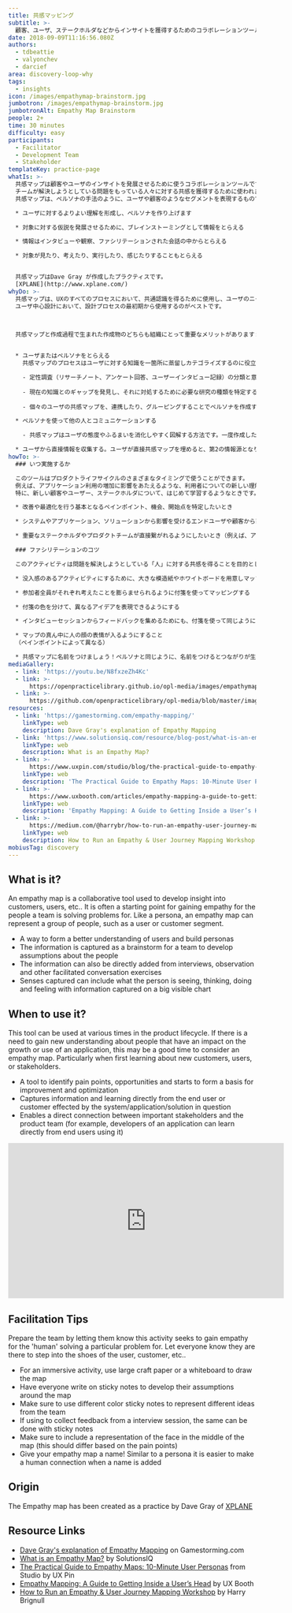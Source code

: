 ```yaml
---
title: 共感マッピング
subtitle: >-
  顧客、ユーザ、ステークホルダなどからインサイトを獲得するためのコラボレーションツール
date: 2018-09-09T11:16:56.080Z
authors:
  - tdbeattie
  - valyonchev
  - darcief
area: discovery-loop-why
tags:
  - insights
icon: /images/empathymap-brainstorm.jpg
jumbotron: /images/empathymap-brainstorm.jpg
jumbotronAlt: Empathy Map Brainstorm
people: 2+
time: 30 minutes
difficulty: easy
participants:
  - Facilitator
  - Development Team
  - Stakeholder
templateKey: practice-page
whatIs: >-
  共感マップは顧客やユーザのインサイトを発展させるために使うコラボレーションツールです。
  チームが解決しようとしている問題をもっている人々に対する共感を獲得するために使われます。
  共感マップは、ペルソナの手法のように、ユーザや顧客のようなセグメントを表現するものです。

  * ユーザに対するよりよい理解を形成し、ペルソナを作り上げます

  * 対象に対する仮説を発展させるために、ブレインストーミングとして情報をとらえる

  * 情報はインタビューや観察、ファシリテーションされた会話の中からとらえる

  * 対象が見たり、考えたり、実行したり、感じたりすることもとらえる


  共感マップはDave Gray が作成したプラクティスです。
  [XPLANE](http://www.xplane.com/)
whyDo: >-
  共感マップは、UXのすべてのプロセスにおいて、共通認識を得るために使用し、ユーザのニーズを優先順位付けします。
  ユーザ中心設計において、設計プロセスの最初期から使用するのがベストです。



  共感マップと作成過程で生まれた作成物のどちらも組織にとって重要なメリットがあります:
  

  * ユーザまたはペルソナをとらえる
    共感マップのプロセスはユーザに対する知識を一箇所に蒸留しカテゴライズするのに役立ちます。以下のように使うことができます。

    - 定性調査（リサーチノート、アンケート回答、ユーザーインタビュー記録）の分類と意味づけ
    
    - 現在の知識とのギャップを発見し、それに対処するために必要な研究の種類を特定する。共感マップがすかすかだったら、もっと調査を行う必要があることを示している。
    
    - 個々のユーザの共感マップを、連携したり、グルーピングすることでペルソナを作成する

  * ペルソナを使って他の人とコミュニケーションする

    - 共感マップはユーザの態度やふるまいを消化しやすく図解する方法です。一度作成したら、プロジェクトを通して、真実の源としてとらえ、バイアスや根拠のない思い込みから守るべきものです。

  * ユーザから直接情報を収集する。ユーザが直接共感マップを埋めると、第2の情報源となり、ユーザセッションのようやくとして使うことができます。さらに、隠れていたかもしれないユーザの思考を感覚をインタビュアーがあとから拾うことができるかもしれません。
howTo: >-
  ### いつ実施するか

  このツールはプロダクトライフサイクルのさまざまなタイミングで使うことができます。
  例えば、アプリケーション利用の増加に影響をあたえるような、利用者についての新しい理解を得たいときは、共感マップを実施するよいタイミングです。
  特に、新しい顧客やユーザー、ステークホルダについて、はじめて学習するようなときです。

  * 改善や最適化を行う基本となるペインポイント、機会、開始点を特定したいとき

  * システムやアプリケーション、ソリューションから影響を受けるエンドユーザや顧客から直接情報や学習したいとき

  * 重要なステークホルダやプロダクトチームが直接繋がれるようにしたいとき（例えば、アプリケーションの開発者がプロダクトを使うエンドユーザから直接学ぶ機会として）

  ### ファシリテーションのコツ

  このアクティビティは問題を解決しようとしている「人」に対する共感を得ることを目的としていることを伝え、チームに準備させる

  * 没入感のあるアクティビティにするために、大きな模造紙やホワイトボードを用意しマップを作れるようにする

  * 参加者全員がそれぞれ考えたことを膨らませられるように付箋を使ってマッピングする

  * 付箋の色を分けて、異なるアイデアを表現できるようにする

  * インタビューセッションからフィードバックを集めるためにも、付箋を使って同じようにできる

  * マップの真ん中に人の顔の表情が入るようにすること
  （ペインポイントによって異なる）

  * 共感マップに名前をつけましょう！ペルソナと同じように、名前をつけるとつながりが生まれます
mediaGallery:
  - link: 'https://youtu.be/N8fxzeZh4Kc'
  - link: >-
      https://openpracticelibrary.github.io/opl-media/images/empathymap-brainstorm.jpg
  - link: >-
      https://github.com/openpracticelibrary/opl-media/blob/master/images/empathy%20mapping.png?raw=true
resources:
  - link: 'https://gamestorming.com/empathy-mapping/'
    linkType: web
    description: Dave Gray's explanation of Empathy Mapping
  - link: 'https://www.solutionsiq.com/resource/blog-post/what-is-an-empathy-map/'
    linkType: web
    description: What is an Empathy Map?
  - link: >-
      https://www.uxpin.com/studio/blog/the-practical-guide-to-empathy-maps-creating-a-10-minute-persona/
    linkType: web
    description: 'The Practical Guide to Empathy Maps: 10-Minute User Personas'
  - link: >-
      https://www.uxbooth.com/articles/empathy-mapping-a-guide-to-getting-inside-a-users-head/
    linkType: web
    description: 'Empathy Mapping: A Guide to Getting Inside a User’s Head'
  - link: >-
      https://medium.com/@harrybr/how-to-run-an-empathy-user-journey-mapping-workshop-813f3737067
    linkType: web
    description: How to Run an Empathy & User Journey Mapping Workshop
mobiusTag: discovery
---
```

## What is it?

An empathy map is a collaborative tool used to develop insight into customers, users, etc.. It is often a starting point for gaining empathy for the people a team is solving problems for. Like a persona, an empathy map can represent a group of people, such as a user or customer segment.

* A way to form a better understanding of users and build personas
* The information is captured as a brainstorm for a team to develop assumptions about the people
* The information can also be directly added from interviews, observation and other facilitated conversation exercises
* Senses captured can include what the person is seeing, thinking, doing and feeling with information captured on a big visible chart

## When to use it?

This tool can be used at various times in the product lifecycle. If there is a need to gain new understanding about people that have an impact on the growth or use of an application, this may be a good time to consider an empathy map. Particularly when first learning about new customers, users, or stakeholders.

* A tool to identify pain points, opportunities and starts to form a basis for improvement and optimization
* Captures information and learning directly from the end user or customer effected by the system/application/solution in question
* Enables a direct connection between important stakeholders and the product team (for example, developers of an application can learn directly from end users using it)

<iframe width="560" height="315" src="https://www.youtube.com/embed/N8fxzeZh4Kc" frameborder="0" allow="accelerometer; autoplay; encrypted-media; gyroscope; picture-in-picture" allowfullscreen></iframe>

## Facilitation Tips

Prepare the team by letting them know this activity seeks to gain empathy for the 'human' solving a particular problem for. Let everyone know they are there to step into the shoes of the user, customer, etc..

* For an immersive activity, use large craft paper or a whiteboard to draw the map
* Have everyone write on sticky notes to develop their assumptions around the map
* Make sure to use different color sticky notes to represent different ideas from the team
* If using to collect feedback from a interview session, the same can be done with sticky notes
* Make sure to include a representation of the face in the middle of the map (this should differ based on the pain points)
* Give your empathy map a name! Similar to a persona it is easier to make a human connection when a name is added

## Origin

The Empathy map has been created as a practice by Dave Gray of [XPLANE](http://www.xplane.com/)

## Resource Links

* [Dave Gray's explanation of Empathy Mapping](https://gamestorming.com/empathy-mapping/) on Gamestorming.com
* [What is an Empathy Map?](https://www.solutionsiq.com/resource/blog-post/what-is-an-empathy-map/) by SolutionsIQ
* [The Practical Guide to Empathy Maps: 10-Minute User Personas](https://www.uxpin.com/studio/blog/the-practical-guide-to-empathy-maps-creating-a-10-minute-persona/) from Studio by UX Pin
* [Empathy Mapping: A Guide to Getting Inside a User’s Head](https://www.uxbooth.com/articles/empathy-mapping-a-guide-to-getting-inside-a-users-head/) by UX Booth
* [How to Run an Empathy & User Journey Mapping Workshop](https://medium.com/@harrybr/how-to-run-an-empathy-user-journey-mapping-workshop-813f3737067) by Harry Brignull
